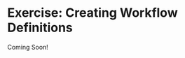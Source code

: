 # Exercise: Creating Workflow Definitions 

Coming Soon!

<!--
[$LIFERAY_LEARN_YOUTUBE_URL$]=https://www.youtube.com/embed/ja5uBzptelc

## Exercise Goals 
* Create a Workflow definition 
* Activate the Workflow and go through a review process 

## Create a New Workflow with Kaleo Designer 
1. **Sign In** as your Marvin Robotics Administrator. 
  - If you followed the prerequisites, this will be with the test@marvinrobotics.com account. 
2. **Open** the _Global Menu_. 
3. **Go to** `Applications` &rarr; `Workflow` &rarr; `Process Builder`. 
4. **Click** the _Add_ button to add a new Workflow. 
5. **Type** `Marketing Content Review` for the _Title_. 
6. **Click** on the _Connector_ to highlight it. 
  - The transition connector is the line between the StartNode and EndNode. 
7. **Delete** the _Connector_. 
  - This can be done by pressing the _Delete_ key on your keyboard. 
8. **Click** _OK_ on the pop-up. 
9. **Drag** the _StartNode_ to the left-middle of the editor. 
10. **Drag** the _EndNode_ to the right-middle of the editor. 
11. **Click** the _StartNode_. 
12. **Double-click** the _Name_ value in the _Properties_ tab that opens. 
13. **Type** `Submitted` for the _Name_. 
14. **Click** the _Save_ button. 
15. **Click** the _EndNode_. 
16. **Double-click** the _Name_ value in the _Properties_ tab that opens. 
17. **Type** `Approved` for the _Name_. 
18. **Click** the _Save_ button. 

## Add the Review and Update Task Nodes 
1. **Click** the _Nodes_ tab. 
2. **Drag** a _Task_ node to the right of the _StartNode_. 
3. **Click** the new node. 
4. **Double-click** the _Name_ value in the _Properties_ tab to the left of the editor. 
5. **Type** `Manager Review` for the _Name_. 
6. **Click** the _Save_ button. 
7. **Click** the _Nodes_ tab. 
8. **Drag** a _Task_ node onto the editor between the _Manager Review_ and _EndNode_. 
9. **Click** the new node. 
10. **Double-click** the _Name_ value in the _Properties_ tab to edit it. 
11. **Type** `Final Review` for _Name_. 
12. **Click** the _Save_ button. 
13. **Click** the _Nodes_ tab. 
14. **Drag** a _Task_ node to the top left of the editor above the _StartNode_ and _Manager Review_. 
15. **Click** the new node. 
16. **Double-click** the _Name_ value in the _Properties_ tab to edit it. 
17. **Type** `Update Content` for _Name_. 
18. **Click** the _Save_ button. 

## Connect All of the Nodes with Transitions 
1. **Drag** a _Transition_ arrow from the _Submitted_ node to the _Manager Review_ Task. 
  - To drag a transition, place your cursor on the edge of the node so that you see a thin plus (+) sign. When it appears, click and drag the arrow to the next node, connecting it by positioning it to see the orange circle. 
2. **Drag** a _Transition_ arrow from the _Manager Review_ Task to the _Update Content_ Task. 
3. **Drag** a _Transition_ arrow from the _Update Content_ Task to the _Manager Review_ Task. 
4. **Drag** a _Transition_ arrow from the _Manager Review_ Task to the _Final Review_ Task. 
5. **Drag** a _Transition_ arrow from the _Final Review_ Task to the _Update Content_ Task. 
6. **Drag** a _Transition_ arrow from the _Final Review_ Task to the _Approved_ node. 

## Name the New Transitions 
1. **Click** the first Transition from _Submitted_ to _Manager Review_. 
2. **Double-click** the _Name_ value in the _Properties_ tab to edit it. 
3. **Type** `Submit for Review` for the _Name_. 
4. **Click** the _Save_ button. 
5. **Click** the Transition going from _Manager Review_ to _Update Content_. 
6. **Double-click** the _Name_ value in the _Properties_ tab to edit it. 
7. **Type** `Reject` for the _Name_. 
8. **Click** the _Save_ button. 
9. **Click** the Transition going from _Update Content_ to _Manager Review_. 
10. **Double-click** the _Name_ value to edit it. 
11. **Type** `Resubmit` for the _Name_. 
12. **Click** the _Save_ button. 
13. **Click** the Transition between _Manager Review_ and _Final Review_. 
14. **Double-click** the _Name_ value to edit it. 
15. **Type** `Initial Approval` for the _Name_. 
16. **Click** the _Save_ button. 
17. **Click** the Transition going from _Final Review_ to _Update Content_. 
18. **Double-click** the _Name_ value to edit it. 
19. **Type** `Reject` for the _Name_. 
20. **Click** the _Save_ button. 
21. **Click** the last Transition from _Final Review_ to _Approved_. 
22. **Double-click** the _Name_ value to edit it. 
23. **Type** `Final Approval` for the _Name_. 
24. **Click** the _Save_ button. 

## Set the Assignments for the Review Tasks 
1. **Click** the _Manager Review_ task. 
2. **Double-click** the _Assignments_ value in the _Properties_ tab to edit it. 
3. **Click** the drop-down to select _Assignment Type_. 
4. **Choose** _Role Type_. 
5. **Choose** _Site_ from the _Role Type_ drop-down options. 
6. **Click** the _Role Name_ box. 
7. **Choose** _Site Content Reviewer_ from the options. 
8. **Click** the _Save_ button. 
9. **Click** the _Final Review_ task. 
10. **Double-click** the _Assignments_ value to edit it. 
11. **Click** the drop-down. 
12. **Choose** _Role Type_. 
13. **Choose** _Site_ from the _Role Type_ drop-down options. 
14. **Click** the _Role Name_ box. 
15. **Choose** _Site Administrator_ from the options. 
16. **Click** the _Save_ button. 

## Set the Notification for the Manager Review Task 
1. **Click** the _Manager Review_ task. 
2. **Double-click** the _Notifications_ value to edit it. 
3. **Type** `Manager Review Notification` for the _Name_. 
4. **Choose** _Text_ from the _Template Language_ drop-down. 
5. **Type** `There is an item ready for Managerial Review` for the _Template_. 
6. **Choose** _User Notification_ for the _Notification Type_. 
7. **Click** to open the _Recipient Type_ drop-down. 
8. **Choose** _Task Assignees_. 
9. **Click** the _Save_ button. 

## Set the Notification for the Final Review Task 
1. **Click** the _Final Review_ task. 
2. **Double-click** the _Notifications_ value to edit it. 
3. **Type** `Final Review Notification` for the _Name_. 
4. **Choose** _Text_ from the _Template Language_ drop-down. 
5. **Type** `There is an item ready for final review` for the _Template_. 
6. **Choose** _User Notification_ for the _Notification Type_. 
7. **Click** to open the _Recipient Type_ drop-down. 
8. **Choose** _Task Assignees_. 
9. **Click** the _Save_ button. 

## Set the Notification for the Update Content Task 
1. **Click** the _Update Content_ task. 
2. **Double-click** the _Notifications_ value to edit it. 
3. **Type** `Update Content Notification` for the _Name_. 
4. **Choose** _Text_ from the _Template Language_ drop-down. 
5. **Type** `There is an item that needs updated` for the _Template_. 
6. **Choose** _User Notification_ for the _Notification Type_. 
7. **Click** to open the _Recipient Type_ drop-down. 
8. **Choose** _Task Assignees_. 
  - The Task Assignee should be the default value, _Asset Creator_. 
9. **Click** the _Save_ button. 

## Add a 3 Day Review Timer for the Manager Review Task 
1. **Click** on the _Manager Review_ task. 
2. **Double-click** on the _Timers_ value box to edit it. 
3. **Type** `Review Timer` for the _Name_. 
4. **Type** `3` for the duration. 
5. **Choose** _Day_ from the _Scale_ drop-down menu. 
6. **Click** the _Blocking_ checkbox. 
7. **Choose** _Notification_ for the _Type_ drop-down. 
8. **Type** `IMMEDIATE ACTION REQUIRED` for the _Name_. 
9. **Choose** _Text_ for the _Template Language_ drop-down. 
10. **Type** `It has been 3 days since the item was submitted for review. Please review immediately.` for the _Template_. 
11. **Choose** _User Notification_ for the _Notification Type_. 
12. **Click** to open the _Recipient Type_ drop-down. 
13. **Choose** _Role Type_. 
14. **Choose** _Site_ from the _Role Type_ drop-down options. 
15. **Click** the _Role Name_ box. 
16. **Choose** _Site Content Reviewer_ from the options. 
17. **Click** the _Save_ button. 

## Add a 3 Day Review Timer for the Final Review Task 
1. **Click** on the _Final Review_ task. 
2. **Double-click** on the _Timers_ value box to edit it. 
3. **Type** `Review Timer` for the _Name_. 
4. **Type** `3` for the duration. 
5. **Choose** _Day_ from the _Scale_ drop-down menu. 
6. **Click** the _Blocking_ checkbox. 
7. **Choose** _Notification_ for the _Type_ drop-down. 
8. **Type** `IMMEDIATE ACTION REQUIRED` for the _Name_. 
9. **Choose** _Text_ for the _Template Language_ drop-down. 
10. **Type** `It has been 3 days since the item was submitted for Final Review. Please review immediately.` for the _Template_. 
11. **Choose** _User Notification_ for the _Notification Type_. 
12. **Click** to open the _Recipient Type_ drop-down. 
13. **Choose** _Role Type_. 
14. **Choose** _Site_ from the _Role Type_ drop-down options. 
15. **Click** the _Role Name_ box. 
16. **Choose** _Site Administrator_ from the options. 
17. **Click** the _Save_ button. 
18. **Click** _Publish_ at the bottom left. 

## Assign a User to the Review Roles 
1. **Open** the _Global Menu_. 
2. **Go to** `Control Panel` &rarr; `Users` &rarr; `Users and Organizations`. 
3. **Select** your main Administrative User. 
  - This will be Test Test if you followed the prerequisites. 
4. **Click** _Roles_ in the menu at the left. 
5. **Click** _Select_ beside _Site Roles_. 
6. **Click** _Choose_ beside _Marvin Robotics_. 
7. **Choose** _Site Content Reviewer_. 
8. **Click** _Select_ beside _Site Roles_. 
9. **Click** _Choose_ beside _Marvin Robotics_. 
10. **Choose** _Site Administrator_. 
11. **Click** _Save_. 
  - Note: For simplicity, we are only using one User for this exercise. If you would like to complete the exercise using additional Users, first go to Control Panel &rarr; Configuration &rarr; Instance Settings. Open the User Authentication Settings and deselect "Require strangers to verify their email address?".Then, you can add a new Users under Users and Organizations, providing them with a username, email address, first and last name, and password. Be sure to assign new Users Membership to the Marvin Robotics Site before assigning them Roles. For more information on Users and Roles, consult the module "Add Users and Manage Permissions." 

## Activate the Marketing Content Review Workflow 
1. **Open** the _Global Menu_. 
2. **Click** _View All_ on the _Sites_ tab to view all Sites. 
3. **Click** the _My Sites_ tab. 
4. **Select** the _Marvin Robotics_ Site. 
5. **Open** the _Site Menu_. 
6. **Go to** `Content & Data` &rarr; `Web Content`. 
7. **Click** the _Add_ button at the top right. 
8. **Choose** _Folder_. 
9. **Type** `Marketing` as the _Name_. 
10. **Click** _Save_. 
11. **Open** the _Options_ (three dots) icon beside the new folder. 
12. **Select** _Edit_. 
13. **Go to** the _Structure Restrictions and Workflow_ section. 
  - You may need to expand this section by clicking the arrow (>). 
14. **Click** _Default Workflow for This Folder (Marketing)_. 
15. **Choose** _Marketing Content Review_ from the drop-down menu. 
16. **Click** _Save_. 

## Add a Web Content Article to the Marketing Folder 
1. **Click** the _Marketing_ folder. 
2. **Click** the _Add_ button to add content to the folder. 
3. **Choose** _Basic Web Content_. 
4. **Type** `New Products January 2022` for the _Title_. 
5. **Type** `Marvin Robotics is excited to announce the launch of three new Robotic Arms this January.` as the _Content_. 
6. **Click** _Submit for Publication_ at the top right. 
  - You should see a blue _Pending_ label underneath the title and a red notification bubble on the Personal Menu icon. 

## Go Through the Workflow Process 
1. **Open** the _Personal Menu_. 
2. **Click** _Notifications_. 
  - You should see a list of all Notifications. Unread Notifications will appear in Bold. 
3. **Click** the top Notification, _There is an item ready for Managerial Review_. 
4. **Click** the _Options_ (three dots) icon next to _Assigned to_. 
5. **Choose** _Assign to Me_. 
6. **Click** _Done_ in the pop-up. 
7. **Click** the _Options_ icon. 
8. **Select** _Initial Approval_. 
9. **Type** `Looks good.` in the _Comment_ box. 
10. **Click** _Done_. 
  - You should now see a list of all workflow tasks assigned to you. Additionally, you should see a new Notification bubble on the Personal Menu icon. 
11. **Click** the _Assigned to My Roles_ tab next to _Assigned to Me_. 
12. **Click** _New Products January 2022_. 
13. **Click** the _Options_ icon next to _Assigned to_. 
14. **Choose** _Assign to Me_. 
15. **Click** _Done_ in the pop-up. 
16. **Click** the _Options_ icon. 
17. **Choose** _Reject_. 
18. **Type** `Needs more detail.` in the _Comment_ box. 
19. **Click** _Done_. 
20. **Open** the _Personal Menu_. 
21. **Click** _Notifications_. 
  - You should now see the latest Notification is "There is an item that needs updated." 

---

## Bonus Exercises 
1. Add a few more lines to the New Products January 2022 Web Content Article. Resubmit the article and go through the Marketing Content Workflow again, this time Approving it at both the Manager Review and the Final Review. 
2. Create another Workflow. Use Fork and Join nodes to allow two kinds of Review, Copyedit and Content, at the same time. (The Fork node should be placed between the StartNode and two Task nodes and the Join node should be placed after the Task nodes and before the EndNode.) 
-->